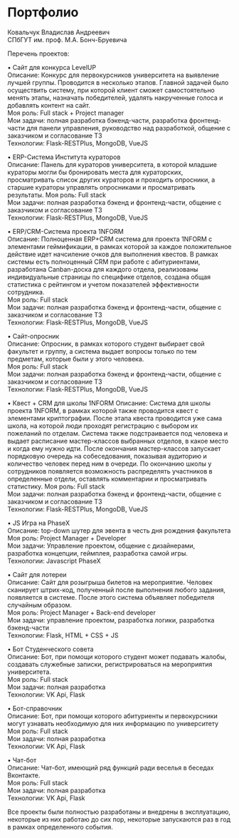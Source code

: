# Портфолио

Ковальчук Владислав Андреевич  
СПбГУТ им. проф. М.А. Бонч-Бруевича  

Перечень проектов:   

• Сайт для конкурса LevelUP  
Описание: Конкурс для первокурсников университета на выявление лучшей группы. Проводится в несколько этапов. Главной задачей было осуществить систему, при которой клиент сможет самостоятельно менять этапы, назначать победителей, удалять накрученные голоса и добавлять контент на сайт.  
Моя роль: Full stack + Project manager  
Мои задачи: полная разработка бэкенд-части, разработка фронтенд-части для панели управления, руководство над разработкой, общение с заказчиком и согласование ТЗ  
Технологии: Flask-RESTPlus, MongoDB, VueJS  

• ERP-Система Института кураторов  
Описание: Панель для кураторов университета, в которой младшие кураторы могли бы бронировать места для кураторских, просматривать список других кураторов и проходить опросники, а старшие кураторы управлять опросниками и просматривать результаты.
Моя роль: Full stack  
Мои задачи: полная разработка бэкенд и фронтенд-части, общение с заказчиком и согласование ТЗ  
Технологии: Flask-RESTPlus, MongoDB, VueJS  

• ERP/CRM-Система проекта 1NFORM  
Описание: Полноценная ERP+CRM система для проекта 1NFORM с элементами геймификации, в рамках которой за каждое положительное действие идет начсиление очков для выполнения квестов. В рамках системы есть полноценный CRM при работе с абитуриентами, разработана Canban-доска для каждого отдела, реализованы индивидуальные страницы по специфике отделов, создана общая статистика с рейтингом и учетом показателей эффективности сотрудника.  
Моя роль: Full stack  
Мои задачи: полная разработка бэкенд и фронтенд-части, общение с заказчиком и согласование ТЗ  
Технологии: Flask-RESTPlus, MongoDB, VueJS  

• Сайт-опросник   
Описание: Опросник, в рамках которого студент выбирает свой факультет и группу, а система выдает вопросы только по тем предметам, которые были у этого человека.  
Моя роль: Full stack  
Мои задачи: полная разработка бэкенд и фронтенд-части, общение с заказчиком и согласование ТЗ  
Технологии: Flask-RESTPlus, MongoDB, VueJS  

• Квест + CRM для школы 1NFORM
Описание: Система для школы проекта 1NFORM, в рамках которой также проводится квест с элементами криптографии. После этапа квеста проводится уже сама школа, на которой люди проходят регистрацию с выбором их пожеланий по отделам. Система также подстраивается под человека и выдает расписание мастер-классов выбранных отделов, в какое место и когда ему нужно идти. После окончания мастер-классов запускает порядковую очередь на собеседования, показывая аудиторию и количество человек перед ним в очереди. По окончанию школы у сотрудников появляется возможность распределять участников в определенные отдели, оставлять комментарии и просматривать статистику.
Моя роль: Full stack  
Мои задачи: полная разработка бэкенд и фронтенд-части, общение с заказчиком и согласование ТЗ  
Технологии: Flask-RESTPlus, MongoDB, VueJS  

• JS Игра на PhaseX  
Описание: top-down шутер для эвента в честь дня рождения факультета  
Моя роль: Project Manager + Developer  
Мои задачи: Управление проектом, общение с дизайнерами, разработка концепции, геймплея, разработка самой игры.  
Технологии: Javascript PhaseX  

• Сайт для лотереи  
Описание: Сайт для розыгрыша билетов на мероприятие. Человек сканирует штрих-код, полученный после выполнения любого задания, появляется в системе. После этого система объявляет победителя случайным образом.  
Моя роль: Project Manager + Back-end developer  
Мои задачи: управление проектом, разработка логики, разработка бэкенд-части  
Технологии: Flask, HTML + CSS + JS  

• Бот Студенческого совета  
Описание: Бот, при помощи которого студент может подавать жалобы, создавать служебные записки, регистрироваться на мероприятия университета.  
Моя роль: Full stack   
Мои задачи: полная разработка  
Технологии: VK Api, Flask  

• Бот-справочник  
Описание: Бот, при помощи которого абитуриенты и первокурсники могут узнавать необходимую для них информацию по университету  
Моя роль: Full stack   
Мои задачи: полная разработка  
Технологии: VK Api, Flask  

• Чат-бот  
Описание: Чат-бот, имеющий ряд функций ради веселья в беседах Вконтакте.  
Моя роль: Full stack   
Мои задачи: полная разработка  
Технологии: VK Api, Flask  

Все проекты были полностью разработаны и внедрены в эксплуатацию, некоторые из них работаю до сих пор, некоторые запускаются раз в год в рамках определенного события.
